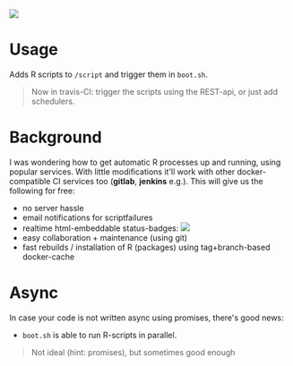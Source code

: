 <img src="https://travis-ci.org/coderofsalvation/R.cluster.svg?branch=master"/>

# Usage 

Adds R scripts to `/script` and trigger them in `boot.sh`.

> Now in travis-CI: trigger the scripts using the REST-api, or just add schedulers.

# Background

I was wondering how to get automatic R processes up and running, using popular services.
With little modifications it'll work with other docker-compatible CI services too (__gitlab__, __jenkins__ e.g.).
This will give us the following for free:

* no server hassle
* email notifications for scriptfailures
* realtime html-embeddable status-badges: <img src="https://travis-ci.org/coderofsalvation/R.cluster.svg?branch=master"/>
* easy collaboration + maintenance (using git)
* fast rebuilds / installation of R (packages) using tag+branch-based docker-cache

# Async

In case your code is not written async using promises, there's good news: 

* `boot.sh` is able to run R-scripts in parallel.

> Not ideal (hint: promises), but sometimes good enough
